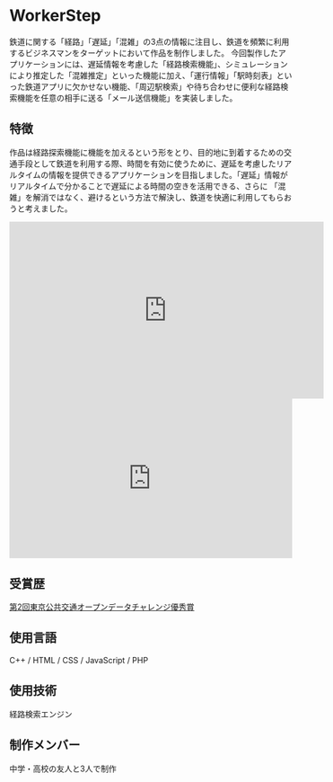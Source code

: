 # WorkerStep

鉄道に関する「経路」「遅延」「混雑」の3点の情報に注目し、鉄道を頻繁に利用するビジネスマンをターゲットにおいて作品を制作しました。
今回製作したアプリケーションには、遅延情報を考慮した「経路検索機能」、シミュレーションにより推定した「混雑推定」といった機能に加え、「運行情報」「駅時刻表」といった鉄道アプリに欠かせない機能、「周辺駅検索」や待ち合わせに便利な経路検索機能を任意の相手に送る「メール送信機能」を実装しました。

## 特徴
作品は経路探索機能に機能を加えるという形をとり、目的地に到着するための交通手段として鉄道を利用する際、時間を有効に使うために、遅延を考慮したリアルタイムの情報を提供できるアプリケーションを目指しました。「遅延」情報がリアルタイムで分かることで遅延による時間の空きを活用できる、さらに
「混雑」を解消ではなく、避けるという方法で解決し、鉄道を快適に利用してもらおうと考えました。

<iframe width="560" height="315" src="https://www.youtube.com/embed/c23aNJTSwfU" title="Worker Step アプリ紹介" frameborder="0" allow="accelerometer; autoplay; clipboard-write; encrypted-media; gyroscope; picture-in-picture; web-share" allowfullscreen></iframe>

<div style="position: relative; width: 100%; height: 0; padding-bottom: 56.25%;">
  <iframe src="https://takoyaki-3.github.io/takoyaki3-com-data/contents/slide/WorkerStep表彰式発表会.pdf" style="position: absolute; top: 0; left: 0; width: 100%; height: 100%;" frameborder="0"></iframe>
</div>

## 受賞歴
[第2回東京公共交通オープンデータチャレンジ優秀賞](https://tokyochallenge.odpt.org/2018/award/index.html)

## 使用言語
C++ / HTML / CSS / JavaScript / PHP

## 使用技術
経路検索エンジン

## 制作メンバー
中学・高校の友人と3人で制作
